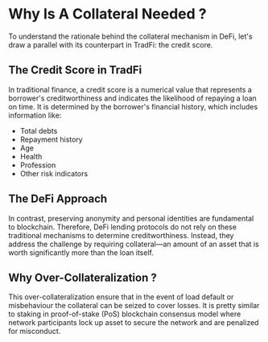 # Why Is A Collateral Needed ?

To understand the rationale behind the collateral mechanism in DeFi, let's draw a parallel 
with its counterpart in TradFi: the credit score.

## The Credit Score in TradFi

In traditional finance, a credit score is a numerical value that represents a borrower's 
creditworthiness and indicates the likelihood of repaying a loan on time. It is determined 
by the borrower's financial history, which includes information like:

* Total debts
* Repayment history
* Age
* Health
* Profession
* Other risk indicators

## The DeFi Approach

In contrast, preserving anonymity and personal identities are fundamental to blockchain. 
Therefore, DeFi lending protocols do not rely on these traditional mechanisms to determine 
creditworthiness. Instead, they address the challenge by requiring collateral—an amount of an 
asset that is worth significantly more than the loan itself.

## Why Over-Collateralization ?

This over-collateralization ensure that in the event of load default or misbehaviour the 
collateral can be seized to cover losses. It is pretty similar to staking in proof-of-stake 
(PoS) blockchain consensus model where network participants lock up asset to secure the network 
and are penalized for misconduct.